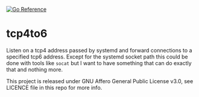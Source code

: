 [![Go Reference](https://pkg.go.dev/badge/github.com/eqrx/tcp4to6.svg)](https://pkg.go.dev/github.com/eqrx/tcp4to6)
# tcp4to6

Listen on a tcp4 address passed by systemd and forward connections to a specified tcp6 address. Except for the systemd
socket path this could be done with tools like `socat` but I want to have something that can do exactly that and 
nothing more.

This project is released under GNU Affero General Public License v3.0, see LICENCE file in this repo for more info.